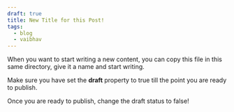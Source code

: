 ```yaml
---
draft: true
title: New Title for this Post!
tags:
  - blog
  - vaibhav
---
```

When you want to start writing a new content, you can copy this file in this same directory, give it a name and start writing. 

Make sure you have set the **draft** property to true till the point you are ready to publish. 

Once you are ready to publish, change the draft status to false!